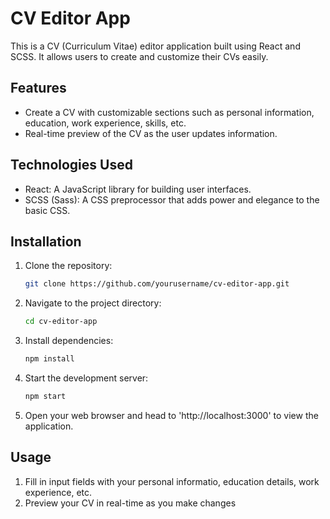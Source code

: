 # CV Editor App

This is a CV (Curriculum Vitae) editor application built using React and SCSS. It allows users to create and customize their CVs easily.

## Features

- Create a CV with customizable sections such as personal information, education, work experience, skills, etc.
- Real-time preview of the CV as the user updates information.


## Technologies Used

- React: A JavaScript library for building user interfaces.
- SCSS (Sass): A CSS preprocessor that adds power and elegance to the basic CSS.

## Installation

1. Clone the repository:

   ```bash
   git clone https://github.com/yourusername/cv-editor-app.git

2. Navigate to the project directory:

   ```bash
   cd cv-editor-app

3. Install dependencies:

   ```bash
   npm install

4. Start the development server:

   ```bash
   npm start

5. Open your web browser and head to 'http://localhost:3000' to view the application.

## Usage 

1. Fill in input fields with your personal informatio, education details, work experience, etc.
2. Preview your CV in real-time as you make changes



